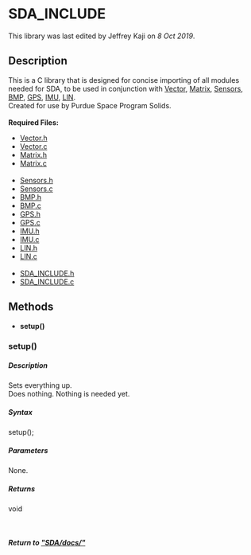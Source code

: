 # SDA_INCLUDE
This library was last edited by Jeffrey Kaji on *8 Oct 2019*. <br/>

## Description
This is a C library that is designed for concise importing of all modules needed for SDA, 
to be used in conjunction with 
[Vector](Vector.md),
[Matrix](Matrix.md),
[Sensors](Sensors.md),
[BMP](BMP.md),
[GPS](GPS.md),
[IMU](IMU.md),
[LIN](LIN.md). <br/>
Created for use by Purdue Space Program Solids. <br/><br/>
__Required Files:__
* [Vector.h](../src/Vector.h)
* [Vector.c](../src/Vector.c)
* [Matrix.h](../src/Matrix.h)
* [Matrix.c](../src/Matrix.c) <br/><br/>
* [Sensors.h](../src/Sensors.h)
* [Sensors.c](../src/Sensors.c)
* [BMP.h](../src/BMP.h)
* [BMP.c](../src/BMP.c)
* [GPS.h](../src/GPS.h)
* [GPS.c](../src/GPS.c)
* [IMU.h](../src/IMU.h)
* [IMU.c](../src/IMU.c)
* [LIN.h](../src/LIN.h)
* [LIN.c](../src/LIN.c) <br/><br/>
* [SDA_INCLUDE.h](../src/SDA_INCLUDE.h)
* [SDA_INCLUDE.c](../src/SDA_INCLUDE.c)

## Methods
* **setup()**

### setup()
##### Description
Sets everything up. <br/>
Does nothing. Nothing is needed yet.
##### Syntax
setup();
##### Parameters
None.
##### Returns
void

<br/>

##### Return to ["SDA/docs/"](../docs/)